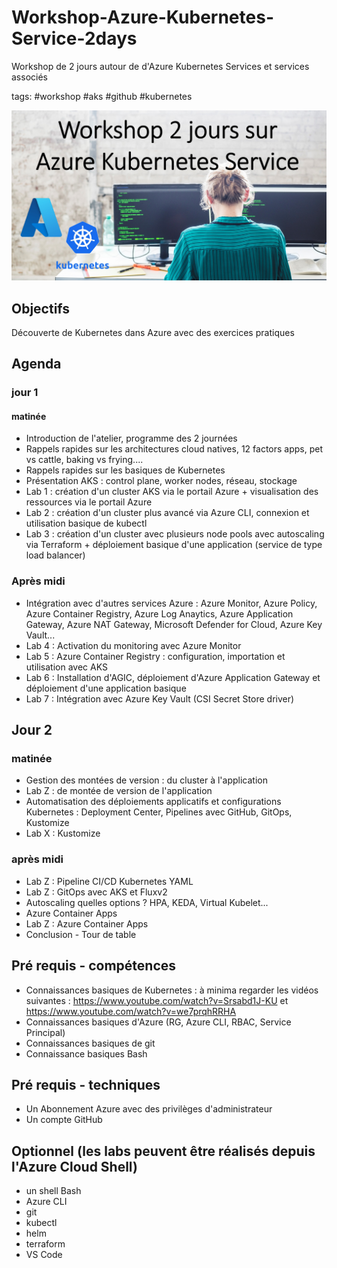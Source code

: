 # Workshop-Azure-Kubernetes-Service-2days
Workshop de 2 jours autour de d'Azure Kubernetes Services et services associés

tags: #workshop #aks #github #kubernetes

<img width='800' src='./images/Banner-workshop.jpg'/> 


## Objectifs
Découverte de Kubernetes dans Azure avec des exercices pratiques

## Agenda
### jour 1
#### matinée
- Introduction de l'atelier, programme des 2 journées
- Rappels rapides sur les architectures cloud natives, 12 factors apps, pet vs cattle, baking vs frying....
- Rappels rapides sur les basiques de Kubernetes
- Présentation AKS : control plane, worker nodes, réseau, stockage
- Lab 1 : création d'un cluster AKS via le portail Azure + visualisation des ressources via le portail Azure 
- Lab 2 : création d'un cluster plus avancé via Azure CLI, connexion et utilisation basique de kubectl
- Lab 3 : création d'un cluster avec plusieurs node pools avec autoscaling via Terraform + déploiement basique d'une application (service de type load balancer)
### Après midi
- Intégration avec d'autres services Azure : Azure Monitor, Azure Policy, Azure Container Registry, Azure Log Anaytics, Azure Application Gateway, Azure NAT Gateway, Microsoft Defender for Cloud, Azure Key Vault...
- Lab 4 : Activation du monitoring avec Azure Monitor
- Lab 5 : Azure Container Registry : configuration, importation et utilisation avec AKS 
- Lab 6 : Installation d'AGIC, déploiement d'Azure Application Gateway et déploiement d'une application basique
- Lab 7 : Intégration avec Azure Key Vault (CSI Secret Store driver)


## Jour 2
### matinée
- Gestion des montées de version :  du cluster à l'application 
- Lab Z :  de montée de version de l'application
- Automatisation des déploiements applicatifs et configurations Kubernetes : Deployment Center, Pipelines avec GitHub, GitOps, Kustomize
- Lab X : Kustomize
### après midi
- Lab Z : Pipeline CI/CD Kubernetes YAML
- Lab Z : GitOps avec AKS et Fluxv2 
- Autoscaling quelles options ? HPA, KEDA, Virtual Kubelet...
- Azure Container Apps
- Lab Z : Azure Container Apps 
- Conclusion - Tour de table

## Pré requis - compétences
- Connaissances basiques de Kubernetes : à minima regarder les vidéos suivantes : https://www.youtube.com/watch?v=Srsabd1J-KU et https://www.youtube.com/watch?v=we7prqhRRHA
- Connaissances basiques d'Azure (RG, Azure CLI, RBAC, Service Principal)
- Connaissances basiques de git
- Connaissance basiques Bash

## Pré requis - techniques
- Un Abonnement Azure avec des privilèges d'administrateur
- Un compte GitHub

## Optionnel (les labs peuvent être réalisés depuis l'Azure Cloud Shell)
- un shell Bash
- Azure CLI
- git
- kubectl
- helm
- terraform 
- VS Code
